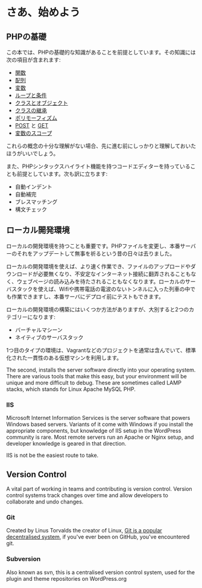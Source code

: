 # さあ、始めよう

## PHPの基礎

この本では、PHPの基礎的な知識があることを前提としています。その知識には次の項目が含まれます:

 - [関数](http://www.php.net/manual/en/language.functions.php)
 - [配列](http://www.php.net/manual/en/language.types.array.php)
 - [変数](http://www.php.net/manual/en/language.variables.php)
 - [ループと条件](http://www.php.net/manual/en/language.control-structures.php)
 - [クラスとオブジェクト](http://www.php.net/manual/en/language.oop5.php)
 - [クラスの継承](http://www.php.net/manual/en/language.oop5.inheritance.php)
 - [ポリモーフィズム](http://code.tutsplus.com/tutorials/understanding-and-applying-polymorphism-in-php--net-14362)
 - [POST](http://www.php.net/manual/en/reserved.variables.post.php) と [GET](http://www.php.net/manual/en/reserved.variables.get.php)
 - [変数のスコープ](http://www.php.net/manual/en/language.variables.scope.php)

これらの概念の十分な理解がない場合、先に進む前にしっかりと理解しておいたほうがいいでしょう。

また、PHPシンタックスハイライト機能を持つコードエディターを持っていることも前提としています。次も訳に立ちます:

 - 自動インデント
 - 自動補完
 - ブレスマッチング
 - 構文チェック

## ローカル開発環境

ローカルの開発環境を持つことも重要です。PHPファイルを変更し、本番サーバーのそれをアップデートして無事を祈るという昔の日々は去りました。

ローカルの開発環境を使えば、より速く作業でき、ファイルのアップロードやダウンロードが必要無くなり、不安定なインターネット接続に翻弄されることもなく、ウェブページの読み込みを待たされることもなくなります。ローカルのサーバスタックを使えば、Wifiや携帯電話の電波のないトンネルに入った列車の中でも作業できますし、本番サーバにデプロイ前にテストもできます。

ローカルの開発環境の構築にはいくつか方法がありますが、大別すると2つのカテゴリーになります:

 - バーチャルマシーン
 - ネイティブのサーバスタック

1つ目のタイプの環境は、Vagrantなどのプロジェクトを通常は含んでいて、標準化された一貫性のある仮想マシンを利用します。

The second, installs the server software directly into your operating system. There are various tools that make this easy, but your environment will be unique and more difficult to debug. These are sometimes called LAMP stacks, which stands for Linux Apache MySQL PHP.

### IIS

Microsoft Internet Information Services is the server software that powers Windows based servers. Variants of it come with Windows if you install the appropriate components, but knowledge of IIS setup in the WordPress community is rare. Most remote servers run an Apache or Nginx setup, and developer knowledge is geared in that direction.

IIS is not be the easiest route to take.

## Version Control

A vital part of working in teams and contributing is version control. Version control systems track changes over time and allow developers to collaborate and undo changes.

### Git

Created by Linus Torvalds the creator of Linux, [Git is a popular decentralised system](http://git-scm.com/), if you've ever been on GitHub, you've encountered git.

### Subversion

Also known as svn, this is a centralised version control system, used for the plugin and theme repositories on WordPress.org
